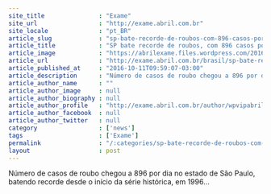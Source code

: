 ```yaml
---
site_title               : "Exame"
site_url                 : "http://exame.abril.com.br"
site_locale              : "pt_BR"
article_slug             : "sp-bate-recorde-de-roubos-com-896-casos-por-dia"
article_title            : "SP bate recorde de roubos, com 896 casos por dia"
article_image            : "https://abrilexame.files.wordpress.com/2016/10/size_960_16_9_roubo.jpg?quality=70&strip=all&w=960"
article_url              : "http://exame.abril.com.br/brasil/sp-bate-recorde-de-roubos-com-896-casos-por-dia/"
article_published_at     : "2016-10-11T09:59:07-03:00"
article_description      : "Número de casos de roubo chegou a 896 por dia no estado de São Paulo, batendo recorde desde o início da série histórica, em 1996..."
article_author_name      : ""
article_author_image     : null
article_author_biography : null
article_author_profile   : "http://exame.abril.com.br/author/wpvipabril/"
article_author_facebook  : null
article_author_twitter   : null
category                 : ['news']
tags                     : ['Exame']
permalink                : "/:categories/sp-bate-recorde-de-roubos-com-896-casos-por-dia/"
layout                   : post
---
```


Número de casos de roubo chegou a 896 por dia no estado de São Paulo, batendo recorde desde o início da série histórica, em 1996...
